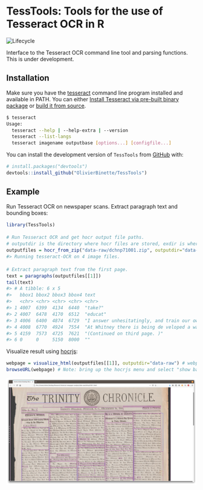
<!-- README.md is generated from README.Rmd. Please edit that file -->

# TessTools: Tools for the use of Tesseract OCR in R

![Lifecycle](https://img.shields.io/badge/lifecycle-experimental-orange.svg)

Interface to the Tesseract OCR command line tool and parsing functions.
This is under development.

## Installation

Make sure you have the
[tesseract](https://github.com/tesseract-ocr/tesseract) command line
program installed and available in PATH. You can either [Install
Tesseract via pre-built binary
package](https://tesseract-ocr.github.io/tessdoc/Home.html) or [build it
from source](https://tesseract-ocr.github.io/tessdoc/Compiling.html).

``` bash
$ tesseract
Usage:
  tesseract --help | --help-extra | --version
  tesseract --list-langs
  tesseract imagename outputbase [options...] [configfile...]
```

You can install the development version of `TessTools` from
[GitHub](https://github.com/) with:

``` r
# install.packages("devtools")
devtools::install_github("OlivierBinette/TessTools")
```

## Example

Run Tesseract OCR on newspaper scans. Extract paragraph text and
bounding boxes:

``` r
library(TessTools)

# Run Tesseract OCR and get hocr output file paths.
# outputdir is the directory where hocr files are stored, exdir is where images are extracted to.
outputfiles = hocr_from_zip("data-raw/dchnp71001.zip", outputdir="data-raw", exdir="data-raw")
#> Running tesseract-OCR on 4 image files.

# Extract paragraph text from the first page.
text = paragraphs(outputfiles[[1]])
tail(text)
#> # A tibble: 6 x 5
#>   bbox1 bbox2 bbox3 bbox4 text                                                  
#>   <chr> <chr> <chr> <chr> <chr>                                                 
#> 1 4007  6399  4134  6440  "take?"                                               
#> 2 4007  6478  4170  6512  "educat"                                              
#> 3 4006  6400  4874  6729  "I answer unhesitatingly, and train our own people to…
#> 4 4008  6770  4924  7554  "At Whitney there is being de veloped a water power w…
#> 5 4159  7573  4725  7621  "(Continued on third page. )"                         
#> 6 0     0     5150  8000  ""
```

Visualize result using [hocrjs](https://github.com/kba/hocrjs):

``` r
webpage = visualize_html(outputfiles[[1]], outputdir="data-raw") # webpage is at data-raw/dchnp71001-html
browseURL(webpage) # Note: bring up the hocrjs menu and select "show background image"
```

![](hocrjs.png)
